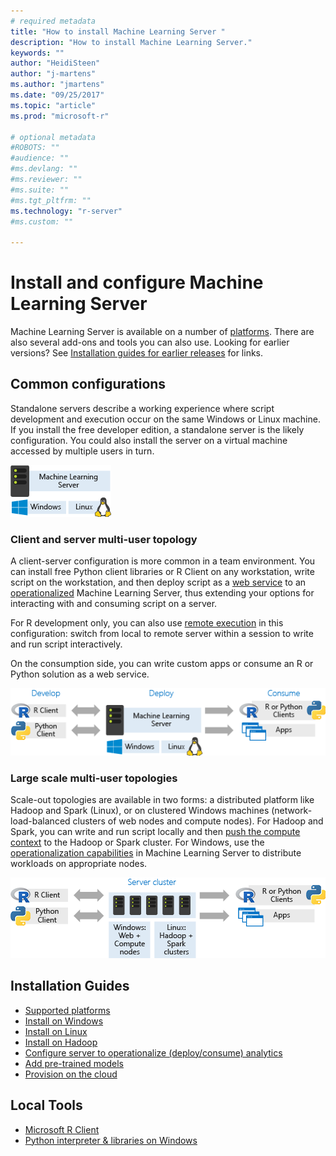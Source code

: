 ```yaml
---
# required metadata
title: "How to install Machine Learning Server "
description: "How to install Machine Learning Server."
keywords: ""
author: "HeidiSteen"
author: "j-martens"
ms.author: "jmartens"
ms.date: "09/25/2017"
ms.topic: "article"
ms.prod: "microsoft-r"

# optional metadata
#ROBOTS: ""
#audience: ""
#ms.devlang: ""
#ms.reviewer: ""
#ms.suite: ""
#ms.tgt_pltfrm: ""
ms.technology: "r-server"
#ms.custom: ""

---
```


# Install and configure Machine Learning Server

Machine Learning Server is available on a number of [platforms](r-server-install-supported-platforms.md). There are also several add-ons and tools you can also use.  Looking for earlier versions? See [Installation guides for earlier releases](r-server-install.md) for links.

## Common configurations

Standalone servers describe a working experience where script development and execution occur on the same Windows or Linux machine. If you install the free developer edition, a standalone server is the likely configuration. You could also install the server on a virtual machine accessed by multiple users in turn. 

   ![standalone server on Windows or Linux](./media/install-topology-standalone.png)

### Client and server multi-user topology

A client-server configuration is more common in a team environment. You can install free Python client libraries or R Client on any workstation, write script on the workstation, and then deploy script as a [web service](~/operationalize/concept-what-are-web-services.md) to an [operationalized](~/what-is-operationalization.md) Machine Learning Server, thus extending your options for interacting with and consuming script on a server. 

For R development only, you can also use [remote execution](~/r/how-to-execute-code-remotely.md) in this configuration: switch from local to remote server within a session to write and run script interactively. 

On the consumption side, you can write custom apps or consume an R or Python solution as a web service.

   ![client server topology](./media/install-topology-client-server.png)

### Large scale multi-user topologies

Scale-out topologies are available in two forms: a distributed platform like Hadoop and Spark (Linux), or on clustered Windows machines (network-load-balanced clusters of web nodes and compute nodes). For Hadoop and Spark, you can write and run script locally and then [push the compute context](~/r/concept-what-is-compute-context.md) to the Hadoop or Spark cluster. For Windows, use the [operationalization capabilities](~/what-is-operationalization.md) in Machine Learning Server to distribute workloads on appropriate nodes.

   ![scaleout topology on clustered computers](./media/install-topology-scaleout.png)


## Installation Guides 

+ [Supported platforms](r-server-install-supported-platforms.md)    
+ [Install on Windows](machine-learning-server-windows-install.md)    
+ [Install on Linux](machine-learning-server-linux-install.md)    
+ [Install on Hadoop](machine-learning-server-hadoop-install.md)    
+ [Configure server to operationalize (deploy/consume) analytics](../operationalize/configure-start-for-administrators.md)    
+ [Add pre-trained models](microsoftml-install-pretrained-models.md)    
+ [Provision on the cloud](machine-learning-server-in-the-cloud.md)    

## Local Tools

+ [Microsoft R Client](../r-client/what-is-microsoft-r-client.md)    
+ [Python interpreter & libraries on Windows](python-libraries-interpreter.md)    
